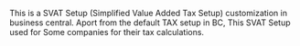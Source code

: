This is a SVAT Setup (Simplified Value Added Tax Setup) customization in business central. Aport from the default TAX setup in BC, This SVAT Setup used for Some companies for their tax calculations.
